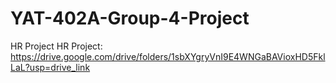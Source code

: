 # YAT-402A-Group-4-Project
HR Project
HR Project: https://drive.google.com/drive/folders/1sbXYgryVnI9E4WNGaBAVioxHD5FklLaL?usp=drive_link
